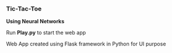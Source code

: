 ### Tic-Tac-Toe

__Using Neural Networks__

Run __Play.py__ to start the web app

Web App created using Flask framework in Python for UI purpose


